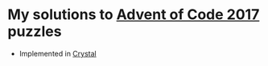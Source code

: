 # My solutions to [Advent of Code 2017](https://adventofcode.com/) puzzles
* Implemented in [Crystal](https://crystal-lang.org/)